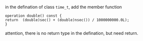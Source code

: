 in the defination of class `time_t`, add the member function
```
operation double() const {
return  (double)sec() + (double)nsec()) / 1000000000.0L); 
}
```
attention, there is no return type in the defination, but need return.
